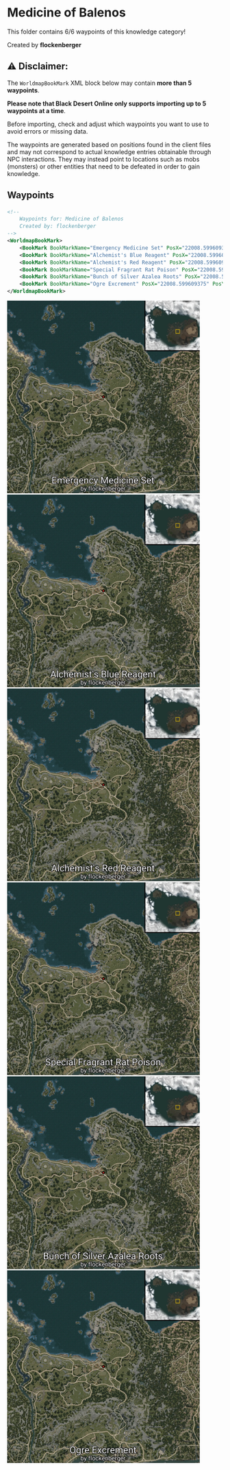 # Medicine of Balenos

This folder contains 6/6 waypoints of this knowledge category!


Created by **flockenberger**

## ⚠️ Disclaimer:
The `WorldmapBookMark` XML block below may contain **more than 5 waypoints**.

**Please note that Black Desert Online only supports importing up to 5 waypoints at a time**.

Before importing, check and adjust which waypoints you want to use to avoid errors or missing data.

The waypoints are generated based on positions found in the client files and may not correspond to actual knowledge entries obtainable through NPC interactions.
They may instead point to locations such as mobs (monsters) or other entities that need to be defeated in order to gain knowledge.

## Waypoints
```xml
<!--
    Waypoints for: Medicine of Balenos
    Created by: flockenberger
-->
<WorldmapBookMark>
    <BookMark BookMarkName="Emergency Medicine Set" PosX="22008.599609375" PosY="-6342.91015625" PosZ="76542.6015625" />
    <BookMark BookMarkName="Alchemist's Blue Reagent" PosX="22008.599609375" PosY="-6342.91015625" PosZ="76542.6015625" />
    <BookMark BookMarkName="Alchemist's Red Reagent" PosX="22008.599609375" PosY="-6342.91015625" PosZ="76542.6015625" />
    <BookMark BookMarkName="Special Fragrant Rat Poison" PosX="22008.599609375" PosY="-6342.91015625" PosZ="76542.6015625" />
    <BookMark BookMarkName="Bunch of Silver Azalea Roots" PosX="22008.599609375" PosY="-6342.91015625" PosZ="76542.6015625" />
    <BookMark BookMarkName="Ogre Excrement" PosX="22008.599609375" PosY="-6342.91015625" PosZ="76542.6015625" />
</WorldmapBookMark>
```

<img src="./Medicine of Balenos_Emergency Medicine Set_Preview.webp" width="450"/> <img src="./Medicine of Balenos_Alchemist's Blue Reagent_Preview.webp" width="450"/> <img src="./Medicine of Balenos_Alchemist's Red Reagent_Preview.webp" width="450"/> <img src="./Medicine of Balenos_Special Fragrant Rat Poison_Preview.webp" width="450"/> <img src="./Medicine of Balenos_Bunch of Silver Azalea Roots_Preview.webp" width="450"/> <img src="./Medicine of Balenos_Ogre Excrement_Preview.webp" width="450"/> 